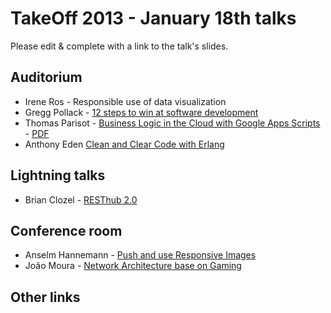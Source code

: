 # TakeOff 2013 - January 18th talks

Please edit & complete with a link to the talk's slides.

## Auditorium

- Irene Ros - Responsible use of data visualization
- Gregg Pollack - [12 steps to win at software development](http://courseware.codeschool.com/uploads/12_steps_takeoffconf.pdf)
- Thomas Parisot - [Business Logic in the Cloud with Google Apps Scripts](http://fr.slideshare.net/oncletom/business-logic-in-the-cloud-with-google-apps-scripts-16054925) - [PDF](http://fr.slideshare.net/oncletom/savedfiles?s_title=business-logic-in-the-cloud-with-google-apps-scripts-16054925&user_login=oncletom)
- Anthony Eden [Clean and Clear Code with Erlang](https://speakerdeck.com/aeden/clean-and-clear-code-with-erlang)

## Lightning talks

- Brian Clozel - [RESThub 2.0](https://speakerdeck.com/bclozel/resthub-2-dot-0-not-yet-another-web-framework)

## Conference room

- Anselm Hannemann - [Push and use Responsive Images](http://slides.anselm-hannemann.com/respimg-takeoff/)
- João Moura - [Network Architecture base on Gaming](https://speakerdeck.com/joaomdmoura/network-architecture-based-on-gaming)

## Other links
